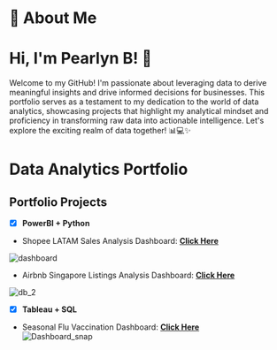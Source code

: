 # 🚀 About Me

# Hi, I'm Pearlyn B! 👋
Welcome to my GitHub! I'm passionate about leveraging data to derive meaningful insights and drive informed decisions for businesses. This portfolio serves as a testament to my dedication to the world of data analytics, showcasing projects that highlight my analytical mindset and proficiency in transforming raw data into actionable intelligence. Let's explore the exciting realm of data together! 📊💻✨

# Data Analytics Portfolio

## Portfolio Projects

- [x] **PowerBI + Python**
- Shopee LATAM Sales Analysis Dashboard: **[Click Here](https://github.com/Pearlyn-B/shopeelatam/blob/main/README.md)**<br />

![dashboard](https://github.com/Pearlyn-B/da-portfolio/assets/80374547/4b85e2a9-232d-4490-a026-b22bb65bf6d5)

- Airbnb Singapore Listings Analysis Dashboard: **[Click Here](https://github.com/Pearlyn-B/airbnbsg/blob/main/README.md)**<br />

![db_2](https://github.com/Pearlyn-B/da-portfolio/assets/80374547/46123708-2b86-4164-aa87-0658258eee0c)

- [x] **Tableau + SQL**
- Seasonal Flu Vaccination Dashboard: **[Click Here](https://github.com/Pearlyn-B/fluvaccine)**<br />
![Dashboard_snap](https://github.com/Pearlyn-B/da-portfolio/assets/80374547/10b16968-850b-45d6-aefd-7740fb1dd8ba)

